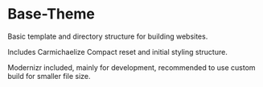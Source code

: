 Base-Theme
==========
Basic template and directory structure for building websites. 

Includes Carmichaelize Compact reset and initial styling structure.

Modernizr included, mainly for development, recommended to use custom build for smaller file size.
